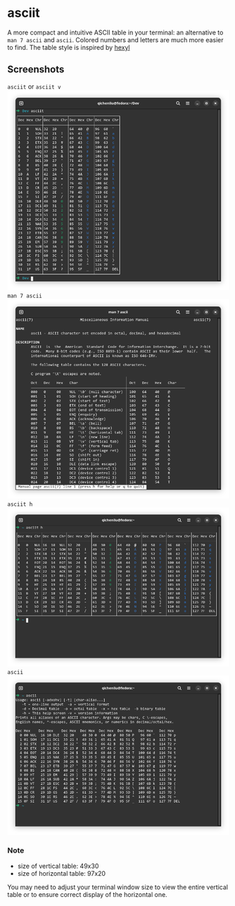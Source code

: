 # asciit

A more compact and intuitive ASCII table in your terminal: an alternative to `man 7 ascii` and `ascii`. Colored numbers and letters are much more easier to find. The table style is inspired by [hexyl](https://github.com/sharkdp/hexyl)

## Screenshots

`asciit` or `asciit v`
![UI](assets/screenshot-v.png)
`man 7 ascii`
![UI](assets/man7ascii.png)
`asciit h`
![UI](assets/screenshot-h.png)
`ascii`
![UI](assets/ascii.png)

### Note

- size of vertical table: 49x30
- size of horizontal table: 97x20

You may need to adjust your terminal window size to view the entire vertical table or to ensure correct display of the horizontal one.
